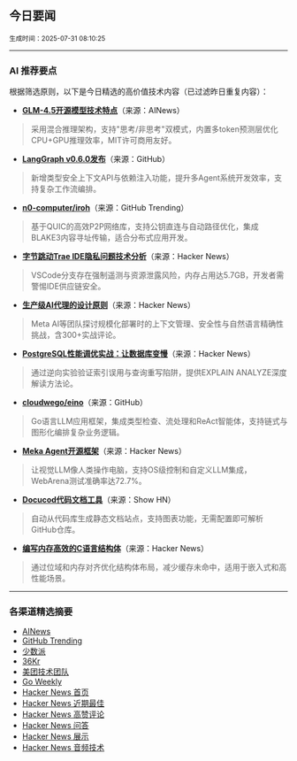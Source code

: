 ## 今日要闻

<sub> 生成时间：2025-07-31 08:10:25</sub>


---

### AI 推荐要点

根据筛选原则，以下是今日精选的高价值技术内容（已过滤昨日重复内容）：

- **[GLM-4.5开源模型技术特点](https://z.ai/blog/glm-4.5)**（来源：AINews）  
> 采用混合推理架构，支持"思考/非思考"双模式，内置多token预测层优化CPU+GPU推理效率，MIT许可商用友好。

- **[LangGraph v0.6.0发布](https://twitter.com/LangChainAI/status/1949860132642320624)**（来源：GitHub）  
> 新增类型安全上下文API与依赖注入功能，提升多Agent系统开发效率，支持复杂工作流编排。

- **[n0-computer/iroh](https://github.com/n0-computer/iroh)**（来源：GitHub Trending）  
> 基于QUIC的高效P2P网络库，支持公钥直连与自动路径优化，集成BLAKE3内容寻址传输，适合分布式应用开发。

- **[字节跳动Trae IDE隐私问题技术分析](https://news.ycombinator.com/item?id=44703164)**（来源：Hacker News）  
> VSCode分支存在强制遥测与资源泄露风险，内存占用达5.7GB，开发者需警惕IDE供应链安全。

- **[生产级AI代理的设计原则](https://news.ycombinator.com/item?id=44712315)**（来源：Hacker News）  
> Meta AI等团队探讨规模化部署时的上下文管理、安全性与自然语言精确性挑战，含300+实战评论。

- **[PostgreSQL性能调优实战：让数据库变慢](https://news.ycombinator.com/item?id=44704736)**（来源：Hacker News）  
> 通过逆向实验验证索引误用与查询重写陷阱，提供EXPLAIN ANALYZE深度解读方法论。

- **[cloudwego/eino](https://github.com/cloudwego/eino)**（来源：GitHub）  
> Go语言LLM应用框架，集成类型检查、流处理和ReAct智能体，支持链式与图形化编排复杂业务逻辑。

- **[Meka Agent开源框架](https://news.ycombinator.com/item?id=44734471)**（来源：Hacker News）  
> 让视觉LLM像人类操作电脑，支持OS级控制和自定义LLM集成，WebArena测试准确率达72.7%。

- **[Docucod代码文档工具](https://news.ycombinator.com/item?id=44738674)**（来源：Show HN）  
> 自动从代码库生成静态文档站点，支持图表功能，无需配置即可解析GitHub仓库。

- **[编写内存高效的C语言结构体](https://news.ycombinator.com/item?id=44733968)**（来源：Hacker News）  
> 通过位域和内存对齐优化结构体布局，减少缓存未命中，适用于嵌入式和高性能场景。

---

### 各渠道精选摘要
- [AINews](./ai_news_summary_2025-07-31.md)
- [GitHub Trending](./github_trending_2025-07-31.md)
- [少数派](./shaoshupai_2025-07-31.md)
- [36Kr](./36kr_summary_2025-07-31.md)
- [美团技术团队](./meituan_2025-07-31.md)
- [Go Weekly](./go_weekly_2025-07-31.md)
- [Hacker News 首页](./hacker_news_frontpage_2025-07-31.md)
- [Hacker News 近期最佳](./hacker_news_best_2025-07-31.md)
- [Hacker News 高赞评论](./hacker_news_top_comments_2025-07-31.md)
- [Hacker News 问答](./hacker_news_ask_2025-07-31.md)
- [Hacker News 展示](./hacker_news_show_2025-07-31.md)
- [Hacker News 音频技术](./hacker_news_audio_tech_2025-07-31.md)